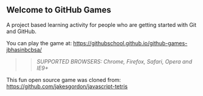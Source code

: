 ## Welcome to GitHub Games

A project based learning activity for people who are getting started with Git and GitHub.

You can play the game at: https://githubschool.github.io/github-games-jbhasinbcbsa/

>> _*SUPPORTED BROWSERS*: Chrome, Firefox, Safari, Opera and IE9+_

This fun open source game was cloned from: https://github.com/jakesgordon/javascript-tetris
